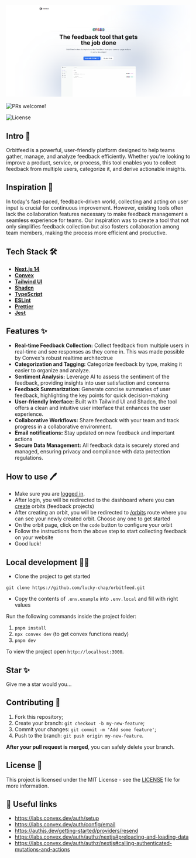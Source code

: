 <p align="center">
  <img src="public/images/landing.png" alt="Next.js and TypeScript">
</p>

<p align="left">
  <img src="https://img.shields.io/static/v1?label=PRs&message=welcome&style=for-the-badge&color=24B36B&labelColor=000000" alt="PRs welcome!" />

</p>

<p align="left">
  <img alt="License" src="https://img.shields.io/github/license/lucky-chap/orbitfeed?style=for-the-badge&color=24B36B&labelColor=000000">
  </a>
</p>

## Intro 📜

Orbitfeed is a powerful, user-friendly platform designed to help teams gather, manage, and analyze feedback efficiently. Whether you're looking to improve a product, service, or process, this tool enables you to collect feedback from multiple users, categorize it, and derive actionable insights.

## Inspiration 🔮

In today's fast-paced, feedback-driven world, collecting and acting on user input is crucial for continuous improvement. However, existing tools often lack the collaboration features necessary to make feedback management a seamless experience for teams. Our inspiration was to create a tool that not only simplifies feedback collection but also fosters collaboration among team members, making the process more efficient and productive.

## Tech Stack 🛠️

- **[Next.js 14](https://nextjs.org)**
- **[Convex](https://convex.dev)**
- **[Tailwind UI](https://tailwindui.com)**
- **[Shadcn](https://ui.shadcn.com)**
- **[TypeScript](https://www.typescriptlang.org/)**
- **[ESLint](https://eslint.org/)**
- **[Prettier](https://prettier.io/)**
- **[Jest](https://jestjs.io/)**

## Features ✨

- **Real-time Feedback Collection:** Collect feedback from multiple users in real-time and see responses as they come in. This was made possible by Convex's robust realtime architectrue
- **Categorization and Tagging:** Categorize feedback by type, making it easier to organize and analyze.
- **Sentiment Analysis:** Leverage AI to assess the sentiment of the feedback, providing insights into user satisfaction and concerns
- **Feedback Summarization:** Generate concise summaries of user feedback, highlighting the key points for quick decision-making
- **User-friendly Interface:** Built with Tailwind UI and Shadcn, the tool offers a clean and intuitive user interface that enhances the user experience.
- **Collaborative Workflows:** Share feedback with your team and track progress in a collaborative environment.
- **Email notifications:** Stay updated on new feedback and important actions
- **Secure Data Management:** All feedback data is securely stored and managed, ensuring privacy and compliance with data protection regulations.

## How to use 🖊️

- Make sure you are [logged in](https://orbitfeed.lol/login).
- After login, you will be redirected to the dashboard where you can [create](https://orbitfeed.lol/create) orbits (feedback projects)
- After creating an orbit, you will be redirected to [/orbits](https://orbitfeed.lol/create) route where you can see your newly created orbit. Choose any one to get started
- On the orbit page, click on the `code` button to configure your orbit
- Follow the instructions from the above step to start collecting feedback on your website
- Good luck!

## Local development 🧑‍💻

- Clone the project to get started

```
git clone https://github.com/lucky-chap/orbitfeed.git
```

- Copy the contents of `.env.example` into `.env.local` and fill with right values

Run the following commands inside the project folder:

1. `pnpm install`
2. `npx convex dev` (to get convex functions ready)
3. `pnpm dev`

To view the project open `http://localhost:3000`.

## Star ✨

Give me a star would you...

## Contributing 🤝

1. Fork this repository;
2. Create your branch: `git checkout -b my-new-feature`;
3. Commit your changes: `git commit -m 'Add some feature'`;
4. Push to the branch: `git push origin my-new-feature`.

**After your pull request is merged**, you can safely delete your branch.

## License 📝

This project is licensed under the MIT License - see the [LICENSE](LICENSE) file for more information.

## 🔗 Useful links

- https://labs.convex.dev/auth/setup
- https://labs.convex.dev/auth/config/email
- https://authjs.dev/getting-started/providers/resend
- https://labs.convex.dev/auth/authz/nextjs#preloading-and-loading-data
- https://labs.convex.dev/auth/authz/nextjs#calling-authenticated-mutations-and-actions
